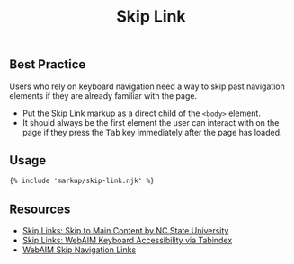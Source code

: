 ﻿---
title: Skip Link
summary: Skip Links allow users to skip navigation elements and go straight to content.
tags: skip link, accessibility
layout: guide
eleventyNavigation:
  key: Skip Link
  parent: Accessibility
  order: 4
  excerpt: Skip Links allow users to skip navigation elements and go straight to content.
  img: /img/illustrations/illus-skip-link.svg
---

## Best Practice

Users who rely on keyboard navigation need a way to skip past navigation elements if they are already familiar with the page.

- Put the Skip Link markup as a direct child of the `<body>` element.
- It should always be the first element the user can interact with on the page if they press the <kbd>Tab</kbd> key immediately after the page has loaded.

## Usage

``` html
{% include 'markup/skip-link.njk' %}
```

## Resources
* [Skip Links: Skip to Main Content by NC State University](https://accessibility.oit.ncsu.edu/it-accessibility-at-nc-state/developers/accessibility-handbook/mouse-and-keyboard-events/skip-to-main-content/)
* [Skip Links: WebAIM Keyboard Accessibility via Tabindex](https://webaim.org/techniques/keyboard/tabindex)
* [WebAIM Skip Navigation Links](https://webaim.org/techniques/skipnav/)

